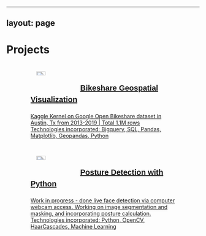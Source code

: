 <style>
.flexContainer {
  flex-direction: column;
  flex-wrap: wrap;
  justify-content: center;
}

.project {
  display:flex;
  margin: 20px auto;
  padding: 20px;
  max-width: 75%;
  flex:1;
}

.project:hover {
  background-color: #eee;
  cursor: pointer;
}

h3 {
  font: bold 20px/1.5 Helvetica, Verdana, sans-serif;
}

div img {
  float: left;
  width: 25%;
  height: auto;
  padding: 0 20px 0 15px;
  position:relative;
}


@media only screen and (max-width: 850px) {
	.project p {
    padding-top: 50px;
    padding-left: 30px;
    padding-right: 30px;    
    }
    .project h3 {
    padding-top: 5%;
    }
}

@media only screen and (max-width: 680px) {
	.project p {
    padding-top: 45px;
    padding-left: 30px;
    padding-right: 30px;
    }
    .project h3 {
    padding-top: 5%;
    font-size: 16px;
    }
}

@media only screen and (max-width: 500px) {
	.project p {
    padding-top: 20px;
    padding-left: 30px;
    padding-right: 30px;
    }
    .project h3 {
    padding-top: 3%;
    font-size: 16px;
    }
}

</style>

---
layout: page
---

# Projects


<div class = "flexContainer">

<div class = "project">
  <a href="https://www.kaggle.com/dcstang/bqml-bikeshare-deep-dive">
  <img class="projImg" src="http://dcstang.github.io/assets/blog_pics/kaggleicon.jpg" >
  <h3>Bikeshare Geospatial Visualization</h3>
  <p>Kaggle Kernel on Google Open Bikeshare dataset in Austin, Tx from 2013-2019 | Total 1.1M rows<br>
      Technologies incorporated: Bigquery, SQL, Pandas, Matplotlib, Geopandas, Python </p>
  </a>
</div>

<div class = "project">
  <a href="https://github.com/dcstang/posture-detection">
  <img src="http://dcstang.github.io/assets/blog_pics/opencv_logo.png">
  <h3>Posture Detection with Python</h3>
  <p>Work in progress - done live face detection via computer webcam access. Working on image segmentation and masking, and incorporating posture calculation.
      Technologies incorporated: Python, OpenCV, HaarCascades, Machine Learning
    </p>
</div>

</div>

<!--
<li>
  <img src="http://lorempixum.com/100/100/nature/3" >
  <h3>Smoke On The Water</h3>
  <p>Lorem ipsum dolor sit amet, consectetur adipiscing elit. Praesent euismod ultrices ante, ac laoreet nulla vestibulum adipiscing. Nam quis justo in augue auctor imperdiet.</p>
</li>

<li>
  <img src="http://lorempixum.com/100/100/nature/4" >
  <h3>Headline</h3>
  <p>Lorem ipsum dolor sit amet, consectetur adipiscing elit. Praesent euismod ultrices ante, ac laoreet nulla vestibulum adipiscing. Nam quis justo in augue auctor imperdiet.</p>
</li>
-->
